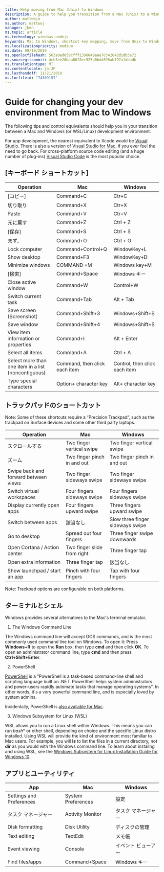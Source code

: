 ```yaml
---
title: Help moving from Mac (Unix) to Windows
description: A guide to help you transition from a Mac (Unix) to a Windows development environment, including shortcut key mapping and a brief overview of concepts that differ between Mac and Windows.
author: mattwojo
ms.author: mattwoj
manager: jken
ms.topic: article
ms.technology: windows-nodejs
keywords: Mac to Windows, shortcut key mapping, move from Unix to Windows, transition from Mac to Windows, help moving from MacBook to Surface, how to use Windows for a Macintosh user, switching from Macintosh to Windows, help changing dev environments, Mac OS X to Windows, help moving from Mac to PC
ms.localizationpriority: medium
ms.date: 09/19/2019
ms.openlocfilehash: 563a8ad659cfff1396049aae78342642d1db3e72
ms.sourcegitcommit: 4cb3ee28baa8020ec925b0bdd896ab197a1ddadb
ms.translationtype: MT
ms.contentlocale: ja-JP
ms.lasthandoff: 11/21/2019
ms.locfileid: "74309157"
---
```

# <a name="guide-for-changing-your-dev-environment-from-mac-to-windows"></a>Guide for changing your dev environment from Mac to Windows

The following tips and control equivalents should help you in your transition between a Mac and Windows (or WSL/Linux) development environment.

For app development, the nearest equivalent to Xcode would be [Visual Studio](https://visualstudio.microsoft.com). There is also a version of [Visual Studio for Mac](https://visualstudio.microsoft.com/vs/mac/), if you ever feel the need to go back. For cross-platform source code editing (and a huge number of plug-ins) [Visual Studio Code](https://code.visualstudio.com/?wt.mc_id=DX_841432) is the most popular choice.

## <a name="keyboard-shortcuts"></a>[キーボード ショートカット]

| **Operation** | **Mac** | **Windows** |
|---------------|--------------------|---------------------|
| [コピー] | Command+C | Ctr+C |
| 切り取り | Command+X | Ctr+X |
| Paste | Command+V | Ctr+V |
| 元に戻す | Command+Z | Ctrl + Z |
| [保存] | Command+S | Ctrl + S |
| まず、 | Command+O | Ctrl + O |
| Lock computer | Command+Control+Q | WindowKey+L |
| Show desktop | Command+F3 | WindowKey+D |
| Minimize windows | COMMAND +M | Windows key+M |
| [検索] | Command+Space | Windows キー |
| Close active window | Command+W | Control+W |
| Switch current task | Command+Tab | Alt + Tab |
| Save screen (Screenshot) | Command+Shift+3 | Windows+Shift+S |
| Save window | Command+Shift+4 | Windows+Shift+S |
| View item information or properties | Command+I | Alt + Enter |
 | Select all items | Command+A | Ctrl + A |
| Select more than one item in a list (noncontiguous) | Command, then click each item | Control, then click each item |
| Type special characters | Option+ character key | Alt+ character key|

## <a name="trackpad-shortcuts"></a>トラックパッドのショートカット

Note: Some of these shortcuts require a “Precision Trackpad”, such as the trackpad on Surface devices and some other third party laptops.

 **Operation** | **Mac** | **Windows** |
|---------------|--------------------|---------------------|
| スクロールする | Two finger vertical swipe | Two finger vertical swipe |
| ズーム | Two finger pinch in and out | Two finger pinch in and out |
| Swipe back and forward between views | Two finger sideways swipe | Two finger sideways swipe |
| Switch virtual workspaces | Four fingers sideways swipe | Four fingers sideways swipe |
| Display currently open apps | Four fingers upward swipe | Three fingers upward swipe |
| Switch between apps | 該当なし | Slow three finger sideways swipe |
| Go to desktop | Spread out four fingers | Three finger swipe downwards |
| Open Cortana / Action center | Two finger slide from right | Three finger tap |
| Open extra information | Three finger tap | 該当なし |
|Show launchpad / start an app | Pinch with four fingers | Tap with four fingers |

Note: Trackpad options are configurable on both platforms.

## <a name="terminal-and-shell"></a>ターミナルとシェル

Windows provides several alternatives to the Mac's terminal emulator.

1. The Windows Command Line

The Windows command line will accept DOS commands, and is the most commonly used command line tool on Windows. To open it: Press **Windows+R** to open the **Run** box, then type **cmd** and then click **OK**. To open an administrator command line, type **cmd** and then press **Ctrl+Shift+Enter**. 

2. PowerShell

[PowerShell](https://docs.microsoft.com/powershell/scripting/overview?view=powershell-6) is a "PowerShell is a task-based command-line shell and scripting language built on .NET. PowerShell helps system administrators and power-users rapidly automate tasks that manage operating systems". In other words, it's a very powerful command line, and is especially loved by system admins.

Incidentally, PowerShell is [also available for Mac](https://docs.microsoft.com/powershell/scripting/install/installing-powershell-core-on-macos?view=powershell-6).

3. Windows Subsystem for Linux (WSL)

WSL allows you to run a Linux shell within Windows. This means you can run *bash** or other shell, depending on choice and the specific Linux distro installed. Using WSL will provide the kind of environment most familiar to Mac users. For example, you will **ls** to list the files in a current directory, not **dir** as you would with the Windows command line. To learn about instaling and using WSL, see the [Windows Subsystem for Linux Installation Guide for Windows 10](https://docs.microsoft.com/en-us/windows/wsl/install-win10).

## <a name="apps-and-utilities"></a>アプリとユーティリティ

 **App** | **Mac** | **Windows** |
|---------------|--------------------|---------------------|
| Settings and Preferences | System Preferences | 設定 |
| タスク マネージャー | Activity Monitor | タスク マネージャー |
| Disk formatting | Disk Utility | ディスクの管理 |
| Text editing | TextEdit | メモ帳 |
| Event viewing | Console | イベント ビューアー |
| Find files/apps | Command+Space | Windows キー |

